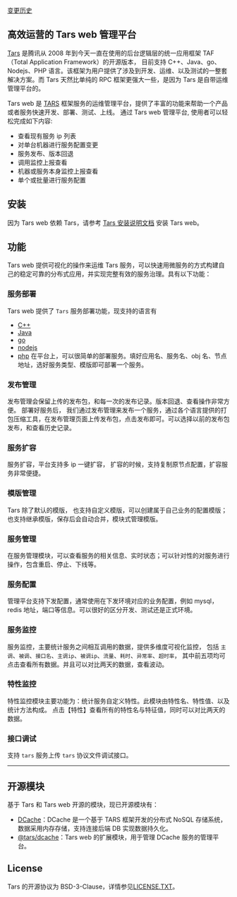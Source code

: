 [变更历史](ChangeList.zh.md)

## 高效运营的 Tars web 管理平台

[Tars](https://github.com/TarsCloud/Tars) 是腾讯从 2008 年到今天一直在使用的后台逻辑层的统一应用框架 TAF（Total Application Framework）的开源版本，
目前支持 C++、Java、go、Nodejs、PHP 语言。该框架为用户提供了涉及到开发、运维、以及测试的一整套解决方案。而 Tars 天然比单纯的 RPC 框架更强大一些，是因为
Tars 是自带运维管理平台的。

Tars web 是 [TARS](https://github.com/TarsCloud/Tars) 框架服务的运维管理平台，提供了丰富的功能来帮助一个产品或者服务快速开发、部署、测试、上线。
通过 Tars web 管理平台, 使用者可以轻松完成如下内容:

- 查看现有服务 ip 列表
- 对单台机器进行服务配置变更
- 服务发布、版本回退
- 调用监控上报查看
- 机器或服务本身监控上报查看
- 单个或批量进行服务配置

## 安装

因为 Tars web 依赖 Tars，请参考 [Tars 安装说明文档](https://tarscloud.github.io/TarsDocs/installation/) 安装 Tars web。

## 功能

Tars web 提供可视化的操作来运维 Tars 服务，可以快速用微服务的方式构建自己的稳定可靠的分布式应用，并实现完整有效的服务治理。具有以下功能：

### 服务部署

Tars web 提供了 `Tars` 服务部署功能，现支持的语言有

- [C++](https://github.com/TarsCloud/TarsCpp)
- [Java](https://github.com/TarsCloud/TarsJava)
- [go](https://github.com/TarsCloud/TarsGo)
- [nodejs](https://github.com/tars-node/Tars.js)
- [php](https://github.com/TarsPHP/TarsPHP)
  在平台上，可以很简单的部署服务。填好应用名、服务名、obj 名、节点地址，选好服务类型、模版即可部署一个服务。

### 发布管理

发布管理会保留上传的发布包，和每一次的发布记录。版本回退、查看操作非常方便。
部署好服务后， 我们通过发布管理来发布一个服务，通过各个语言提供的打包压缩工具，在发布管理页面上传发布包，点击发布即可。可以选择以前的发布包发布，和查看历史记录。

### 服务扩容

服务扩容，平台支持多 ip 一键扩容， 扩容的时候，支持复制原节点配置，扩容服务非常便捷。

### 模版管理

Tars 除了默认的模版， 也支持自定义模版，可以创建属于自己业务的配置模版；也支持继承模版，保存后会自动合并，模块式管理模版。

### 服务管理

在服务管理模块，可以查看服务的相关信息、实时状态；可以针对性的对服务进行操作，包含重启、停止、下线等。

### 服务配置

管理平台支持下发配置，通常使用在下发环境对应的业务配置，例如 mysql，redis 地址，端口等信息。可以很好的区分开发、测试还是正式环境。

### 服务监控

服务监控，主要统计服务之间相互调用的数据，提供多维度可视化监控，
包括 `主调`、`被调`、`接口名`、`主调ip`、`被调ip`、`流量`、`耗时`、`异常率`、`超时率`，
其中前五项均可点击查看所有数据。并且可以对比两天的数据，查看波动。

### 特性监控

特性监控模块主要功能为：统计服务自定义特性。此模块由特性名、特性值、以及统计方法构成。
点击【特性】查看所有的特性名与特征值，同时可以对比两天的数据。

### 接口调试

支持 `tars` 服务上传 `tars` 协议文件调试接口。

---

## 开源模块

基于 Tars 和 Tars web 开源的模块，现已开源模块有：

- [DCache](https://github.com/Tencent/DCache)：DCache 是一个基于 TARS 框架开发的分布式 NoSQL 存储系统，数据采用内存存储，支持连接后端 DB 实现数据持久化。
- [@tars/dcache](https://www.npmjs.com/package/@tars/dcache)：Tars web 的扩展模块，用于管理 DCache 服务的管理平台。

## License

Tars 的开源协议为 BSD-3-Clause，详情参见[LICENSE.TXT](https://github.com/TarsCloud/Tars/blob/master/LICENSE.TXT)。
